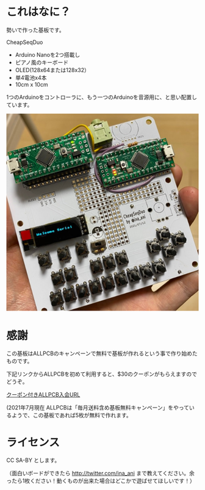 # これはなに？

勢いで作った基板です。

CheapSeqDuo

- Arduino Nanoを2つ搭載し
- ピアノ風のキーボード
- OLED(128x64または128x32）
- 単4電池x4本
- 10cm x 10cm

1つのArduinoをコントローラに、もう一つのArduinoを音源用に、と思い配置しています。

<img src="imgs/cover.jpg">


# 感謝

この基板はALLPCBのキャンペーンで無料で基板が作れるという事で作り始めたものです。

下記リンクからALLPCBを初めて利用すると、$30のクーポンがもらえますのでどうぞ。

[クーポン付きALLPCB入会URL](https://www.allpcb.com/?Mb_InviteId=77225)

(2021年7月現在 ALLPCBは「毎月送料含め基板無料キャンペーン」をやっているようで、この基板であれば5枚が無料で作れます。




# ライセンス

CC SA-BY とします。

（面白いボードができたら http://twitter.com/ina_ani まで教えてください。余ったら1枚ください！動くものが出来た場合はどこかで遊ばせてほしいです！）

